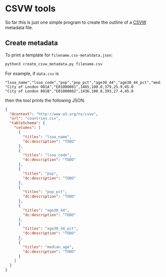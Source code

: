 # CSVW tools

So far this is just one simple program to create the outline of a
[CSVW](https://www.w3.org/TR/tabular-data-primer/) metadata file.

## Create metadata

To print a template for `filename.csv-metatdata.json`:

```python
python3 create_csvw_metadata.py filename.csv
```

For example, if `data.csv` is

```csv
"lsoa_name","lsoa_code","pop","pop_pct","age30_44","age30_44_pct","median_age"
"City of London 001A","E01000001",1465,100.0,379,25.9,45.0
"City of London 001B","E01000002",1436,100.0,393,27.4,45.0
```

then the tool prints the following JSON.

```json
{
  "@context": "http://www.w3.org/ns/csvw",
  "url": "countries.csv",
  "tableSchema": {
    "columns": [
      {
        "titles": "lsoa_name",
        "dc:description": "TODO"
      },
      {
        "titles": "lsoa_code",
        "dc:description": "TODO"
      },
      {
        "titles": "pop",
        "dc:description": "TODO"
      },
      {
        "titles": "pop_pct",
        "dc:description": "TODO"
      },
      {
        "titles": "age30_44",
        "dc:description": "TODO"
      },
      {
        "titles": "age30_44_pct",
        "dc:description": "TODO"
      },
      {
        "titles": "median_age",
        "dc:description": "TODO"
      }
    ]
  }
}
```
